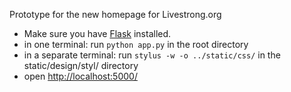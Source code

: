 Prototype for the new homepage for Livestrong.org

- Make sure you have [Flask](http://flask.pocoo.org/) installed.
- in one terminal: run `python app.py` in the root directory
- in a separate terminal: run `stylus -w -o ../static/css/` in the static/design/styl/ directory
- open [http://localhost:5000/](localhost:5000/)
